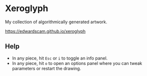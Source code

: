 
# Xeroglyph

My collection of algorithmically generated artwork.

https://edwardscam.github.io/xeroglyph

## Help
* In any piece, hit `Esc` or `i` to toggle an info panel.
* In any piece, hit `o` to open an options panel where you can tweak parameters or restart the drawing.

